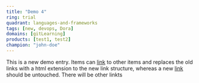 ```yaml
---
title: "Demo 4"
ring: trial
quadrant: languages-and-frameworks
tags: [new, devops, Dora]
domains: [gitLearning]
products: [test1, test2]
champion: "john-doe"
---
```


This is a new demo entry. Items can [link](/methods-and-patterns/demo-1.html) to other items and replaces the old links with a html extension to the new link structure, whereas a new [link](/methods-and-patterns/demo-1/) should be untouched. There will be other linkts
